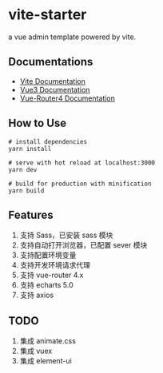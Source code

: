 # vite-starter
a vue admin template powered by vite.

## Documentations
* [Vite Documentation](https://vitejs.dev/guide/)
* [Vue3 Documentation](https://v3.vuejs.org/)
* [Vue-Router4 Documentation](https://next.router.vuejs.org/guide/)

## How to Use
```
# install dependencies
yarn install

# serve with hot reload at localhost:3000
yarn dev

# build for production with minification
yarn build
```

## Features
1. 支持 Sass，已安装 sass 模块
2. 支持自动打开浏览器，已配置 sever 模块
3. 支持配置环境变量
4. 支持开发环境请求代理
5. 支持 vue-router 4.x
6. 支持 echarts 5.0
7. 支持 axios

## TODO
1. 集成 animate.css
2. 集成 vuex
3. 集成 element-ui

